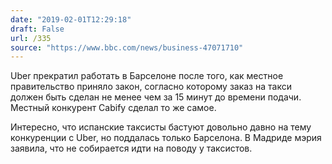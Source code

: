 ```yaml
---
date: "2019-02-01T12:29:18"
draft: False
url: /335
source: "https://www.bbc.com/news/business-47071710"
---
```


Uber прекратил работать в Барселоне после того, как местное правительство приняло закон, согласно которому заказ на такси должен быть сделан не менее чем за 15 минут до времени подачи. Местный конкурент Cabify сделал то же самое.

Интересно, что испанские таксисты бастуют довольно давно на тему конкуренции с Uber, но поддалась только Барселона. В Мадриде мэрия заявила, что не собирается идти на поводу у таксистов.
